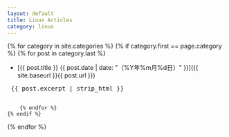 ```yaml
---
layout: default
title: Linux Articles
category: linux
---
```


{% for category in site.categories %}
    {% if category.first == page.category %}
        {% for post in category.last %}
* [{{ post.title }} {{ post.date | date: "（%Y年%m月%d日）" }}]({{ site.baseurl }}{{ post.url }})

<pre>
 {{ post.excerpt | strip_html }}
 </pre>

        {% endfor %}
    {% endif %}
{% endfor %}
